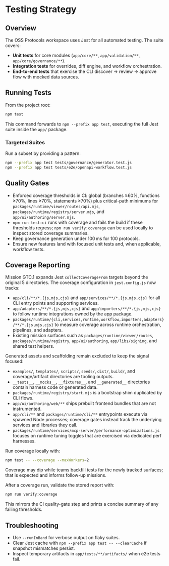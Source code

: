 # Testing Strategy

## Overview
The OSS Protocols workspace uses Jest for all automated testing. The suite covers:
- **Unit tests** for core modules (`app/core/**`, `app/validation/**`, `app/core/governance/**`).
- **Integration tests** for overrides, diff engine, and workflow orchestration.
- **End-to-end tests** that exercise the CLI discover → review → approve flow with mocked data sources.

## Running Tests
From the project root:
```bash
npm test
```
This command forwards to `npm --prefix app test`, executing the full Jest suite inside the `app/` package.

### Targeted Suites
Run a subset by providing a pattern:
```bash
npm --prefix app test tests/governance/generator.test.js
npm --prefix app test tests/e2e/openapi-workflow.test.js
```

## Quality Gates
- Enforced coverage thresholds in CI: global (branches ≥60%, functions ≥70%, lines ≥70%, statements ≥70%) plus critical-path minimums for `packages/runtime/viewer/routes/api.mjs`, `packages/runtime/registry/server.mjs`, and `app/ui/authoring/server.mjs`.
- `npm run test:ci` runs with coverage and fails the build if these thresholds regress; `npm run verify:coverage` can be used locally to inspect stored coverage summaries.
- Keep governance generation under 100 ms for 100 protocols.
- Ensure new features land with focused unit tests and, when applicable, workflow tests.

## Coverage Reporting
Mission GTC.1 expands Jest `collectCoverageFrom` targets beyond the original 5 directories. The coverage configuration in `jest.config.js` now tracks:
- `app/cli/**/*.{js,mjs,cjs}` and `app/services/**/*.{js,mjs,cjs}` for all CLI entry points and supporting services.
- `app/adapters/**/*.{js,mjs,cjs}` and `app/importers/**/*.{js,mjs,cjs}` to follow runtime integrations owned by the app package.
- `packages/runtime/{cli,services,runtime,workflow,importers,adapters}/**/*.{js,mjs,cjs}` to measure coverage across runtime orchestration, pipelines, and adapters.
- Existing mission surfaces such as `packages/runtime/viewer/routes`, `packages/runtime/registry`, `app/ui/authoring`, `app/libs/signing`, and shared test helpers.

Generated assets and scaffolding remain excluded to keep the signal focused:
- `examples/`, `templates/`, `scripts/`, `seeds/`, `dist/`, `build/`, and coverage/artifact directories are tooling outputs.
- `__tests__`, `__mocks__`, `__fixtures__`, and `__generated__` directories contain harness code or generated data.
- `packages/runtime/registry/start.mjs` is a bootstrap shim duplicated by CLI flows.
- `app/ui/authoring/web/**` ships prebuilt frontend bundles that are not instrumented.
- `app/cli/**` and `packages/runtime/cli/**` entrypoints execute via spawned Node processes; coverage gates instead track the underlying services and libraries they call.
- `packages/runtime/services/mcp-server/performance-optimizations.js` focuses on runtime tuning toggles that are exercised via dedicated perf harnesses.

Run coverage locally with:
```bash
npm test -- --coverage --maxWorkers=2
```
Coverage may dip while teams backfill tests for the newly tracked surfaces; that is expected and informs follow-up missions.

After a coverage run, validate the stored report with:
```bash
npm run verify:coverage
```
This mirrors the CI quality-gate step and prints a concise summary of any failing thresholds.

## Troubleshooting
- Use `--runInBand` for verbose output on flaky suites.
- Clear Jest cache with `npm --prefix app test -- --clearCache` if snapshot mismatches persist.
- Inspect temporary artifacts in `app/tests/**/artifacts/` when e2e tests fail.
